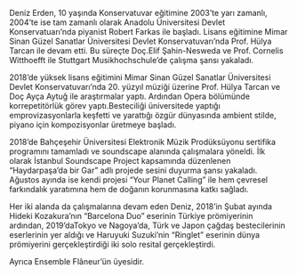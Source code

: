  Deniz Erden, 10 yaşında Konservatuvar eğitimine 2003’te yarı zamanlı, 2004’te ise tam zamanlı olarak Anadolu Üniversitesi Devlet Konservatuarı’nda piyanist Robert Farkas ile başladı. Lisans eğitimine Mimar Sinan Güzel Sanatlar Üniversitesi Devlet Konservatuvarı’nda Prof. Hülya Tarcan ile devam etti. Bu süreçte Doç.Elif Şahin-Nesweda ve Prof. Cornelis Witthoefft ile Stuttgart Musikhochschule’de çalışma şansı yakaladı.

 2018’de yüksek lisans eğitimini Mimar Sinan Güzel Sanatlar Üniversitesi Devlet Konservatuvarı’nda 20. yüzyıl müziği üzerine Prof. Hülya Tarcan ve Doç Ayça Aytuğ ile araştırmalar yaptı. Ardından Opera bölümünde korrepetitörlük görev yaptı.Besteciliği üniversitede yaptığı emprovizasyonlarla keşfetti ve yarattığı özgür dünyasında ambient stilde, piyano için kompozisyonlar üretmeye başladı.

 2018’de Bahçeşehir Üniversitesi Elektronik Müzik Prodüksüyonu sertifika programını tamamladı ve soundscape alanında çalışmalara yöneldi. İlk olarak İstanbul Soundscape Project kapsamında düzenlenen “Haydarpaşa’da bir Gar” adlı projede sesini duyurma şansı yakaladı. Ağustos ayında ise kendi projesi “Your Planet Calling” ile hem çevresel farkındalık yaratımına hem de doğanın korunmasına katkı sağladı.

  Her iki alanda da çalışmalarına devam eden Deniz, 2018’in Şubat ayında Hideki Kozakura’nın “Barcelona Duo” eserinin Türkiye prömiyerinin ardından, 2019’daTokyo ve Nagoya’da, Türk ve Japon çağdaş bestecilerinin eserlerinin yer aldığı ve Haruyuki Suzuki’nin “Ringlet” eserinin dünya prömiyerini gerçekleştirdiği iki solo resital gerçekleştirdi.

  Ayrıca Ensemble Flâneur’ün üyesidir. 
